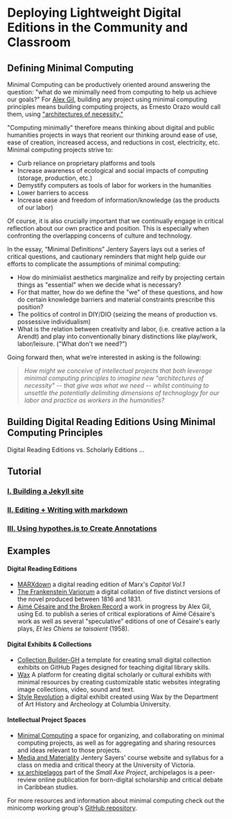 # Deploying Lightweight Digital Editions in the Community and Classroom 

## Defining Minimal Computing
Minimal Computing can be productively oriented around answering the question: "what do we minimally need from computing to help us achieve our goals?" For [Alex Gil](http://go-dh.github.io/mincomp/thoughts/2015/05/21/user-vs-learner/), building any project using minimal computing principles means building computing projects, as Ernesto Orazo would call them, using ["architectures of necessity."](http://architectureofnecessity.com/) 

"Computing minimally" therefore means thinking about digital and public humanities projects in ways that reorient our thinking around ease of use, ease of creation, increased access, and reductions in cost, electricity, etc. Minimal computing projects strive to:

* Curb reliance on proprietary platforms and tools
* Increase awareness of ecological and social impacts of computing (storage, production, etc.)
* Demystify computers as tools of labor for workers in the humanities
* Lower barriers to access
* Increase ease and freedom of information/knowledge (as the products of our labor)

Of course, it is also crucially important that we continually engage in critical reflection about our own practice and position. This is especially when confronting the overlapping concerns of culture and technology.

In the essay, “Minimal Definitions” Jentery Sayers lays out a series of critical questions, and cautionary reminders that might help guide our efforts to complicate the assumptions of minimal computing: 

* How do minimialist aesthetics marginalize and reify by projecting certain things as "essential" when we decide what is necessary? 
* For that matter, how do we define the "we" of these questions, and how do certain knowledge barriers and material constraints prescribe this position?
* The politics of control in DIY/DIO (seizing the means of production vs. possessive individualism) 
* What is the relation between creativity and labor, (i.e. creative action a la Arendt) and play into conventionally binary distinctions like play/work, labor/leisure. ("What don't we need?")

Going forward then, what we’re interested in asking is the following: 

>*How might we conceive of intellectual projects that both leverage minimal computing principles to imagine new "architectures of necessity" -- that give was what we need -- whilst continuing to unsettle the potentially delimiting dimensions of technoglogy for our labor and practice as workers in the humanities?*


## Building Digital Reading Editions Using Minimal Computing Principles

Digital Reading Editions vs. Scholarly Editions ... 

## Tutorial

### [I. Building a Jekyll site](/praxis-session/jekyll)

### [II. Editing + Writing with markdown](/praxis-session/markdown)

### [III. Using hypothes.is to Create Annotations](/praxis-session/hypothesis)

## Examples

#### Digital Reading Editions
* [MARXdown](https://MARXdown.github.io) a digital reading edition of Marx's *Capital Vol.1*
* [The Frankenstein Variorum](https://pghfrankenstein.github.io/Pittsburgh_Frankenstein/) a digital collation of five distinct versions of the novel produced between 1816 and 1831. 
* [Aimé Césaire and the Broken Record](https://via.hypothes.is/http://record.elotroalex.com/) a work in progress by Alex Gil, using Ed. to publish a series of critical explorations of Aimé Césaire's work as well as several "speculative" editions of one of Césaire's early plays, *Et les Chiens se taisaient* (1958).

#### Digital Exhibits & Collections
* [Collection Builder-GH](https://collectionbuilder.github.io/collectionbuilder-gh/) a template for creating small digital collection exhibits on GitHub Pages designed for teaching digital library skills.
* [Wax](https://minicomp.github.io/wax/) A platform for creating digital scholarly or cultural exhibits with minimal resources by creating customizable static websites integrating image collections, video, sound and text.
* [Style Revolution](https://stylerevolution.github.io/) a digital exhibit created using Wax by the Department of Art History and Archeology at Columbia University.

#### Intellectual Project Spaces
* [Minimal Computing](http://go-dh.github.io/mincomp/) a space for organizing, and collaborating on minimal computing projects, as well as for aggregating and sharing resources and ideas relevant to those projects.
* [Media and Materiality](https://jentery.github.io/cspt500/) Jentery Sayers' course website and syllabus for a class on media and critical theory at the University of Victoria.
* [sx archipelagos](http://smallaxe.net/sxarchipelagos/) part of the *Small Axe Project*, archipelagos is a peer-review online publication for born-digital scholarship and critical debate in Caribbean studies.

For more resources and information about minimal computing check out the minicomp working group's [GitHub repository](https://github.com/minicomp).

